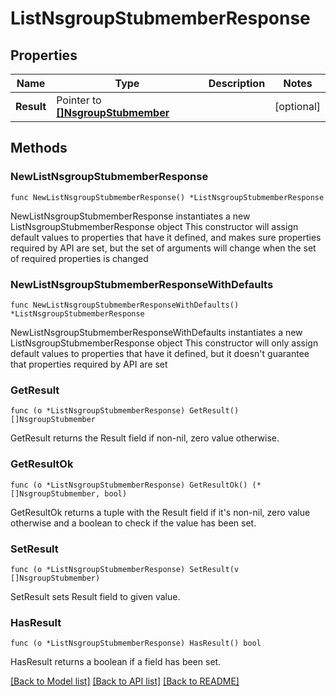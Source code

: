 # ListNsgroupStubmemberResponse

## Properties

Name | Type | Description | Notes
------------ | ------------- | ------------- | -------------
**Result** | Pointer to [**[]NsgroupStubmember**](NsgroupStubmember.md) |  | [optional] 

## Methods

### NewListNsgroupStubmemberResponse

`func NewListNsgroupStubmemberResponse() *ListNsgroupStubmemberResponse`

NewListNsgroupStubmemberResponse instantiates a new ListNsgroupStubmemberResponse object
This constructor will assign default values to properties that have it defined,
and makes sure properties required by API are set, but the set of arguments
will change when the set of required properties is changed

### NewListNsgroupStubmemberResponseWithDefaults

`func NewListNsgroupStubmemberResponseWithDefaults() *ListNsgroupStubmemberResponse`

NewListNsgroupStubmemberResponseWithDefaults instantiates a new ListNsgroupStubmemberResponse object
This constructor will only assign default values to properties that have it defined,
but it doesn't guarantee that properties required by API are set

### GetResult

`func (o *ListNsgroupStubmemberResponse) GetResult() []NsgroupStubmember`

GetResult returns the Result field if non-nil, zero value otherwise.

### GetResultOk

`func (o *ListNsgroupStubmemberResponse) GetResultOk() (*[]NsgroupStubmember, bool)`

GetResultOk returns a tuple with the Result field if it's non-nil, zero value otherwise
and a boolean to check if the value has been set.

### SetResult

`func (o *ListNsgroupStubmemberResponse) SetResult(v []NsgroupStubmember)`

SetResult sets Result field to given value.

### HasResult

`func (o *ListNsgroupStubmemberResponse) HasResult() bool`

HasResult returns a boolean if a field has been set.


[[Back to Model list]](../README.md#documentation-for-models) [[Back to API list]](../README.md#documentation-for-api-endpoints) [[Back to README]](../README.md)


